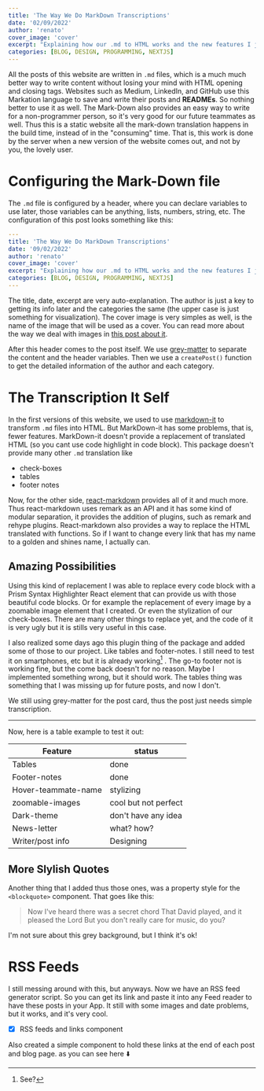 ```yaml
---
title: 'The Way We Do MarkDown Transcriptions'
date: '02/09/2022'
author: 'renato'
cover_image: 'cover'
excerpt: "Explaining how our .md to HTML works and the new features I just implement"
categories: [BLOG, DESIGN, PROGRAMMING, NEXTJS]
---
```


All the posts of this website are written in `.md` files, which is a much much better way to write content without losing your mind with HTML opening and closing tags. Websites such as Medium, LinkedIn, and GitHub use this Markation language to save and write their posts and **READMEs**. So nothing better to use it as well. The Mark-Down also provides an easy way to write for a non-programmer person, so it's very good for our future teammates as well. Thus this is a static website all the mark-down translation happens in the build time, instead of in the "consuming" time. That is, this work is done by the server when a new version of the website comes out, and not by you, the lovely user. 

# Configuring the Mark-Down file
The `.md` file is configured by a header, where you can declare variables to use later, those variables can be anything, lists, numbers, string, etc. The configuration of this post looks something like this:

```yaml
---
title: 'The Way We Do MarkDown Transcriptions'
date: '09/02/2022'
author: 'renato'
cover_image: 'cover'
excerpt: "Explaining how our .md to HTML works and the new features I just implement"
categories: [BLOG, DESIGN, PROGRAMMING, NEXTJS]
---
```

The title, date, excerpt are very auto-explanation. The author is just a key to getting its info later and the categories the same (the upper case is just something for visualization). The cover image is very simples as well, is the name of the image that will be used as a cover. You can read more about the way we deal with images in [this post about it](/blog/default-images-and-our-images-architecture). 

After this header comes to the post itself. We use [grey-matter](https://www.npmjs.com/package/grey-matter) to separate the content and the header variables. Then we use a `createPost()` function to get the detailed information of the author and each category.

# The Transcription It Self 
In the first versions of this website, we used to use [markdown-it](https://www.npmjs.com/package/markdown-it) to transform `.md` files into HTML. But MarkDown-it has some problems, that is, fewer features.  MarkDown-it doesn't provide a replacement of translated HTML (so you cant use code highlight in code block). This package doesn't provide many other `.md` translation like
- check-boxes
- tables
- footer notes

Now, for the other side, [react-markdown](https://github.com/remarkjs/react-markdown) provides all of it and much more. Thus react-markdown uses remark as an API and it has some kind of modular separation, it provides the addition of plugins, such as remark and rehype plugins. React-markdown also provides a way to replace the HTML translated with functions. So if I want to change every link that has my name to a golden and shines name, I actually can.

## Amazing Possibilities
Using this kind of replacement I was able to replace every code block with a Prism Syntax Highlighter React element that can provide us with those beautiful code blocks. Or for example the replacement of every image by a zoomable image element that I created. Or even the stylization of our check-boxes. There are many other things to replace yet, and the code of it is very ugly but it is stills very useful in this case. 

I also realized some days ago this plugin thing of the package and added some of those to our project. Like tables and footer-notes. I still need to test it on smartphones, etc but it is already working[^1] . The go-to footer not is working fine, but the come back doesn't for no reason. Maybe I implemented something wrong, but it should work. The tables thing was something that I was missing up for future posts, and now I don't.

We still using grey-matter for the post card, thus the post just needs simple transcription.

---

Now, here is a table example to test it out:

Feature | status
-------| ------
Tables | done
Footer-notes | done
Hover-teammate-name | stylizing
zoomable-images | cool but not perfect
Dark-theme | don't have any idea
News-letter | what? how?
Writer/post info | Designing

## More Slylish Quotes
Another thing that I added thus those ones, was a property style for the `<blockquote>` component. That goes like this:

>Now I've heard there was a secret chord
That David played, and it pleased the Lord
But you don't really care for music, do you?

I'm not sure about this grey background, but I think it's ok!

# RSS Feeds
I still messing around with this, but anyways. Now we have an RSS feed generator script. So you can get its link and paste it into any Feed reader to have these posts in your App. It still with some images and date problems, but it works, and it's very cool.

* [x] RSS feeds and links component

Also created a simple component to hold these links at the end of each post and blog page. as you can see here ⬇️ 

[^1]: See?


